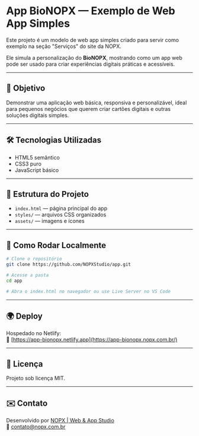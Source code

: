 # App BioNOPX — Exemplo de Web App Simples

Este projeto é um modelo de web app simples criado para servir como exemplo na seção "Serviços" do site da NOPX.  

Ele simula a personalização do **BioNOPX**, mostrando como um app web pode ser usado para criar experiências digitais práticas e acessíveis.

---

## 🚀 Objetivo

Demonstrar uma aplicação web básica, responsiva e personalizável, ideal para pequenos negócios que querem criar cartões digitais e outras soluções digitais simples.

---

## 🛠 Tecnologias Utilizadas

- HTML5 semântico  
- CSS3 puro  
- JavaScript básico  

---

## 📁 Estrutura do Projeto

- `index.html` — página principal do app  
- `styles/` — arquivos CSS organizados  
- `assets/` — imagens e ícones

---

## 🚀 Como Rodar Localmente

```bash
# Clone o repositório
git clone https://github.com/NOPXStudio/app.git

# Acesse a pasta
cd app

# Abra o index.html no navegador ou use Live Server no VS Code
```

---

## 🌍 Deploy

Hospedado no Netlify:  
🔗 [https://app-bionopx.netlify.app](https://app-bionopx.nopx.com.br/)

---

## 📖 Licença

Projeto sob licença MIT.

---

## ✉️ Contato

Desenvolvido por [NOPX | Web & App Studio](https://nopx.com.br)  
📩 contato@nopx.com.br
